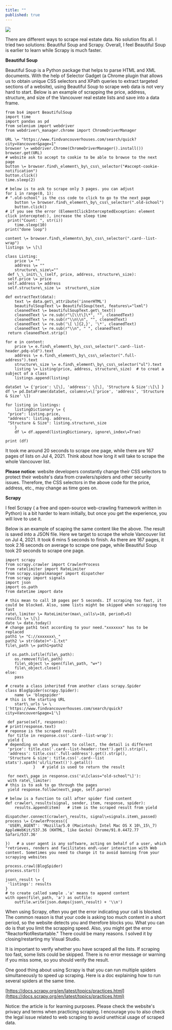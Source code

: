 ```yaml
---
title: ""
published: true
---
```

![](https://static.wixstatic.com/media/456b92_393b8a71090444e290d75b40b1bfe794~mv2.jpg/v1/fill/w_740,h_416,al_c,q_90/456b92_393b8a71090444e290d75b40b1bfe794~mv2.webp)

There are different ways to scrape real estate data. No solution fits all. I tried two solutions: Beautiful Soup and Scrapy. Overall, I feel Beautiful Soup is earlier to learn while Scrapy is much faster.

**Beautiful Soup**
    

Beautiful Soup is a Python package that helps to parse HTML and XML documents. With the help of Selector Gadget (a Chrome plugin that allows us to obtain unique CSS selectors and XPath queries to extract targeted sections of a website), using Beautiful Soup to scrape web data is not very hard to start. Below is an example of scrapping the price, address, structure, and size of the Vancouver real estate lists and save into a data frame.

    from bs4 import BeautifulSoup
    import time
    import pandas as pd
    from selenium import webdriver
    from webdriver\_manager.chrome import ChromeDriverManager
    
    URL \= "https://www.findvancouverhouses.com/search/quick?city=Vancouver&page=1"
    browser \= webdriver.Chrome(ChromeDriverManager().install())
    browser.get(URL)
    # website ask to accept to cookie to be able to browse to the next page
    button \= browser.find\_element\_by\_css\_selector("#accept-cookie-notification")
    button.click()
    time.sleep(2)
    
    # below is to ask to scrape only 3 pages. you can adjust
    for i in range(0, 1):
    # ".old-school" is the css code to click to go to the next page
        button \= browser.find\_element\_by\_css\_selector(".old-school")
        button.click()     
    # if you see the error (ElementClickInterceptedException: element click intercepted:), increase the sleep time
     print("Count: ", str(i))
        time.sleep(10)
    print("done loop")
    
    content \= browser.find\_elements\_by\_css\_selector(".card--list-wrap")
    listings \= \[\]
    
    class Listing:
        price \= ""
        address \= ""
        structure\_size\=""
     def \_\_init\_\_(self, price, address, structure\_size):
     self.price \= price
     self.address \= address
     self.structure\_size \=  structure\_size
    
    def extractText(data):
        text \= data.get\_attribute('innerHTML')
        beautifulSoupText \= BeautifulSoup(text, features\="lxml")
        cleanedText \= beautifulSoupText.get\_text()
        cleanedText \= re.sub(r"\[\\t\]\*", "", cleanedText)
        cleanedText \= re.sub(r"\\n\\n", "", cleanedText)
        cleanedText \= re.sub('\[ \]{2,}', '\*', cleanedText)
        cleanedText \= re.sub(r"\\n", " ", cleanedText)
     return cleanedText.strip()
    
    for e in content:
        price \= e.find\_element\_by\_css\_selector(".card--list-header.pdq-old").text
        address \= e.find\_element\_by\_css\_selector(".full-address").text
        structure\_size \= e.find\_element\_by\_css\_selector("ul").text
        listing \= Listing(price, address, structure\_size)  # to creat a subject of a class
        listings.append(listing)
    
    dataSet \= {'price': \[\], 'address': \[\], 'Structure & Size':\[\] }
    df \= pd.DataFrame(dataSet, columns\=\['price', 'address', 'Structure & Size' \])
    
    for listing in listings:
        listingDictionary \= {
     "price": listing.price,
     "address": listing. address,
     "Structure & Size": listing.structure\_size
        }
        df \= df.append(listingDictionary, ignore\_index\=True)
    
    print (df)

It took me around 20 seconds to scrape one page, while there are 167 pages of lists on Jul 4, 2021. Think about how long it will take to scrape the whole Vancouver list.

**Please notice**: website developers constantly change their CSS selectors to protect their website's data from crawlers/spiders and other security issues. Therefore, the CSS selectors in the above code for the price, address, etc., may change as time goes on.

**Scrapy**
    

I feel Scrapy ( a free and open-source web-crawling framework written in Python) is a bit harder to learn initially, but once you get the experience, you will love to use it.

Below is an example of scaping the same content like the above. The result is saved into a JSON file. Here we target to scrape the whole Vancouver list on Jul 4, 2021. It took 6 mins 5 seconds to finish. As there are 167 pages, it took 2.16 seconds on average to scrape one page, while Beautiful Soup took 20 seconds to scrape one page.

    import scrapy
    from scrapy.crawler import CrawlerProcess
    from ratelimiter import RateLimiter
    from scrapy.signalmanager import dispatcher
    from scrapy import signals
    import json
    import os.path
    from datetime import date
    
    # this mean to call 10 pages per 5 seconds. If scraping too fast, it could be blocked. Also, some lists might be skipped when scrapping too fast 
    rate\_limiter \= RateLimiter(max\_calls\=10, period\=5)
    results \= \[\]
    date \= date.today()
    # change path1 text according to your need."xxxxxxx" has to be replaced
    path1 \= "C://xxxxxxx\_"
    path2 \= str(date)+"-1.txt"
    file\_path \= path1+path2
    
    if os.path.isfile(file\_path):
        os.remove(file\_path)
        file\_object \= open(file\_path, "w+")
        file\_object.close()
    else:
        pass
    
    # create a class inherited from another class scrapy.Spider
    class BlogSpider(scrapy.Spider):
        name \= 'blogspider'
    # this is the starting URL
        start\_urls \= \['https://www.findvancouverhouses.com/search/quick?city=Vancouver&page=1'\]
    
     def parse(self, response):
    # print(response.text)
    # reponse is the scraped result
     for title in response.css('.card--list-wrap'):
     yield {
    # depending on what you want to collect, the detail is different
     'price': title.css('.card--list-header::text').get().strip(),
     'address': title.css('.full-address').get().strip(),
     'Structure & size': title.css('.card--list stats').xpath('ul/li/text()').getall()
                }   # yield is used to return the result
    
     for next\_page in response.css('a\[class="old-school"\]'):
     with rate\_limiter:
    # this is to ask to go through the pages
     yield response.follow(next\_page, self.parse)
    
    # below is a function to call after spider find content
    def crawler\_results(signal, sender, item, response, spider):
        results.append(item)   # item is the scraped result from yield
    
    dispatcher.connect(crawler\_results, signal\=signals.item\_passed)
    process \= CrawlerProcess({
     'USER\_AGENT': 'Mozilla/5.0 (Macintosh; Intel Mac OS X 10\_15\_7) AppleWebKit/537.36 (KHTML, like Gecko) Chrome/91.0.4472.77 Safari/537.36'
    
    })   # a user agent is any software, acting on behalf of a user, which "retrieves, renders and facilitates end\-user interaction with Web content. Sometimes you need to change it to avoid banning from your scrapying websites
    
    process.crawl(BlogSpider)
    process.start()
    
    json\_result \= {
     'listings': results
    }
    # to create called sample .'a' means to append content
    with open(file\_path, 'a') as outfile:
        outfile.write(json.dumps(json\_result) + '\\n')

When using Scrapy, often you get the error indicating your call is blocked. The common reason is that your code is asking too much content in a short period, so the website detects you and therefore blocks you. What you can do is that you limit the scrapping speed. Also, you might get the error "ReactorNotRestartable." There could be many reasons. I solved it by closing/restarting my Visual Studio.

It is important to verify whether you have scraped all the lists. If scraping too fast, some lists could be skipped. There is no error message or warning if you miss some, so you should verify the result.

One good thing about using Scrapy is that you can run multiple spiders simultaneously to speed up scraping. Here is a doc explaining how to run several spiders at the same time.

[https://docs.scrapy.org/en/latest/topics/practices.html](https://docs.scrapy.org/en/latest/topics/practices.html)

Notice: the article is for learning purposes. Please check the website's privacy and terms when practicing scraping. I encourage you to also check the legal issue related to web scraping to avoid unethical usage of scraped data.
<!--stackedit_data:
eyJoaXN0b3J5IjpbMjE1NDgyNzcsLTE3MTk4ODgyOThdfQ==
-->